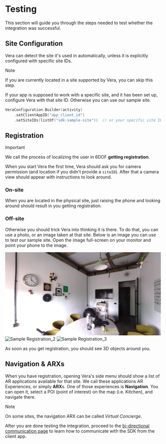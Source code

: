 # Testing

This section will guide you through the steps needed to test whether the integration was successful.

## Site Configuration

Vera can detect the site it's used in automatically, unless it is explicitly configured with
specific site IDs.

> [!NOTE]  
> If you are currently located in a site supported by Vera, you can skip this step.

If your app is supposed to work with a specific site, and it has been set up, configure Vera with
that site ID. Otherwise you can use our sample site.

```kotlin
VeraConfiguration.Builder(activity)
    .setClientAppID("app_client_id")
    .setSiteIDs(listOf("sdk-sample-site"))  // or your specific site ID
```

## Registration

> [!IMPORTANT]  
> We call the process of localizing the user in 6DOF **getting registration**.

When you start Vera the first time, Vera should ask you for camera permission (and location if you
didn't provide a `siteID`). After that a camera view should appear with instructions to look around.

### On-site

When you are located in the physical site, just raising the phone and looking around should result
in you getting registration.

### Off-site

Otherwise you should trick Vera into thinking it is there. To do that, you can use a photo, or an
image taken at that site. Below is an image you can use to test our sample site. Open the image
full-screen on your monitor and point your phone to the image.

![Sample Registration_1](./registration_1.png)
![Sample Registration_2](./registration_2.png)
![Sample Registration_3](./registration_3.png)

As soon as you get registration, you should see 3D objects around you.

## Navigation & ARXs

When you have registration, opening Vera's side menu should show a list of AR applications available
for that site. We call these applications AR Experiences, or simply **ARX**s. One of those
experiences is **Navigation**. You can open it, select a POI (point of interest) on the map (i.e.
Kitchen), and navigate there.

> [!NOTE]  
> On some sites, the navigation ARX can be called _Virtual Concierge_.

After you are done testing the integration, proceed to
the [bi-directional communication page](./bidirectional-communication.md) to learn how to
communicate with the SDK from the client app.